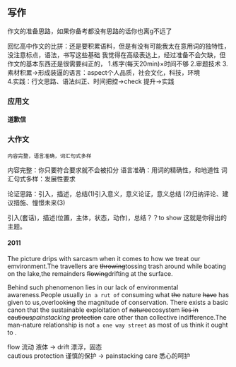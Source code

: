 ## 写作
作文的准备思路，如果你备考都没有思路的话你也离g不远了 

回忆高中作文的比拼：还是要积累语料，但是有没有可能我太在意用词的独特性，没注意标点，语法，书写这些基础
我觉得在高级表达上，经过准备不会欠缺，但作文的基本东西还是很需要纠正的，
1.练字(每天20min)×时间不够
2.审题技术
3.素材积累->形成装逼的语言：aspect个人品质，社会文化，科技，环境  
4.实践：行文思路、语法纠正、时间把控->check 提升->实践

### 应用文
#### 道歉信

### 大作文
`内容完整，语言准确，词汇句式多样`

内容完整：你只要符合要求就不会被扣分
语言准确：用词的精确性，和地道性
词汇句式多样：发展性要求

论证思路：引入，描述，总结(1)引入意义，意义论证，意义总结 (2)归纳评论、建议措施、憧憬未来(3)


引入(套话)，描述(位置，主体，状态，动作)，总结？？to show 这就是你得出的主题。


#### 2011
The picture drips with sarcasm when it comes to how we treat our emvironment.The travellers are ~~throwing~~tossing trash around while boating on the lake,the remainders ~~flowing~~drifting at the surface.

Behind such phenomenon lies in our lack of environmental awareness.People usually `in a rut of` consuming what ~~the~~ nature ~~have~~ has given to us,overlook~~ing~~ the magnitude of conservation. There exists a basic canon that the sustainable exploitation of  ~~nature~~ecosystem ~~lies in~~ ~~cautious~~*painstacking* ~~protection~~ care other than collective indifference.The man-nature relationship is not `a one way street` as most of us think it ought to .

flow 流动 液体 →   drift 漂浮，固态  
cautious protection 谨慎的保护 → painstacking care 悉心的呵护